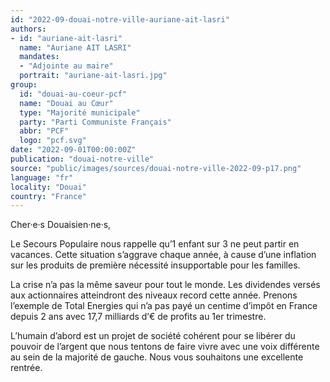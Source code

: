 ```yaml
---
id: "2022-09-douai-notre-ville-auriane-ait-lasri"
authors:
- id: "auriane-ait-lasri"
  name: "Auriane AIT LASRI"
  mandates: 
  - "Adjointe au maire"
  portrait: "auriane-ait-lasri.jpg"
group:
  id: "douai-au-coeur-pcf"
  name: "Douai au Cœur"
  type: "Majorité municipale"
  party: "Parti Communiste Français"
  abbr: "PCF"
  logo: "pcf.svg"
date: "2022-09-01T00:00:00Z"
publication: "douai-notre-ville"
source: "public/images/sources/douai-notre-ville-2022-09-p17.png"
language: "fr"
locality: "Douai"
country: "France"
---
```


Cher·e·s Douaisien·ne·s,

Le Secours Populaire nous rappelle qu’1 enfant sur 3 ne peut partir en vacances. Cette situation s’aggrave chaque année, à cause d’une inflation sur les produits de première nécessité insupportable pour les familles.

La crise n’a pas la même saveur pour tout le monde. Les dividendes versés aux actionnaires atteindront des niveaux record cette année. Prenons l’exemple de Total Energies qui n’a pas payé un centime d’impôt en France depuis 2 ans avec 17,7 milliards d’€ de profits au 1er trimestre.

L’humain d’abord est un projet de société cohérent pour se libérer du pouvoir de l’argent que nous tentons de faire vivre avec une voix différente au sein de la majorité de gauche.
Nous vous souhaitons une excellente rentrée.
